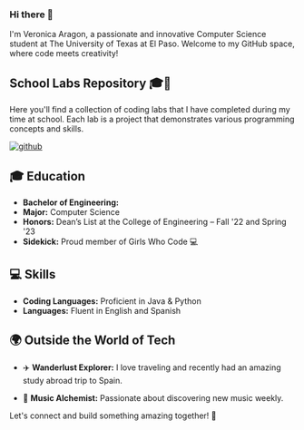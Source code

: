 ### Hi there 👋

I'm Veronica Aragon, a passionate and innovative Computer Science student at The University of Texas at El Paso. Welcome to my GitHub space, where code meets creativity!

## School Labs Repository 🎓🚀
Here you'll find a collection of coding labs that I have completed during my time at school. Each lab is a project that demonstrates various programming concepts and skills.

   [![github](https://img.shields.io/badge/GitHub-000000?style=for-the-badge&logo=GitHub&logoColor=white)](https://github.com/veronicaragon)


## 🎓 Education

- **Bachelor of Engineering:**
- **Major:** Computer Science 
- **Honors:** Dean’s List at the College of Engineering – Fall '22 and Spring '23
- **Sidekick:** Proud member of Girls Who Code 💻

## 💻 Skills

- **Coding Languages:** Proficient in Java & Python
- **Languages:** Fluent in English and Spanish

## 🌍 Outside the World of Tech

- ✈️ **Wanderlust Explorer:** I love traveling and recently had an amazing study abroad trip to Spain.

- 🎵 **Music Alchemist:** Passionate about discovering new music weekly.

Let's connect and build something amazing together! 🚀
